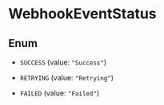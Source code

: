 

# WebhookEventStatus

## Enum


* `SUCCESS` (value: `"Success"`)

* `RETRYING` (value: `"Retrying"`)

* `FAILED` (value: `"Failed"`)



